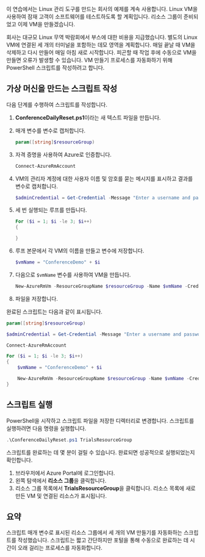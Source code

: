 이 연습에서는 Linux 관리 도구를 만드는 회사의 예제를 계속 사용합니다. Linux VM을 사용하여 잠재 고객이 소프트웨어를 테스트하도록 할 계획입니다. 리소스 그룹이 준비되었고 이제 VM을 만들겠습니다.

회사는 대규모 Linux 무역 박람회에서 부스에 대한 비용을 지급했습니다. 별도의 Linux VM에 연결된 세 개의 터미널을 포함하는 데모 영역을 계획합니다. 매일 끝날 때 VM을 삭제하고 다시 만들어 매일 아침 새로 시작합니다. 피곤할 때 작업 후에 수동으로 VM을 만들면 오류가 발생할 수 있습니다. VM 만들기 프로세스를 자동화하기 위해 PowerShell 스크립트를 작성하려고 합니다.

## <a name="write-a-script-that-creates-virtual-machines"></a>가상 머신을 만드는 스크립트 작성

다음 단계를 수행하여 스크립트를 작성합니다.

1. **ConferenceDailyReset.ps1**이라는 새 텍스트 파일을 만듭니다.

2. 매개 변수를 변수로 캡처합니다.

    ```powershell
    param([string]$resourceGroup)
    ```

3. 자격 증명을 사용하여 Azure로 인증합니다.

    ```powershell
    Connect-AzureRmAccount
    ```

4. VM의 관리자 계정에 대한 사용자 이름 및 암호를 묻는 메시지를 표시하고 결과를 변수로 캡처합니다.

    ```powershell
    $adminCredential = Get-Credential -Message "Enter a username and password for the VM administrator."
    ```

5. 세 번 실행되는 루프를 만듭니다.

    ```powershell
    For ($i = 1; $i -le 3; $i++) 
    {

    }
    ```

6. 루프 본문에서 각 VM의 이름을 만들고 변수에 저장합니다.

    ```powershell
    $vmName = "ConferenceDemo" + $i
    ```

7. 다음으로 `$vmName` 변수를 사용하여 VM을 만듭니다.

   ```powershell
   New-AzureRmVm -ResourceGroupName $resourceGroup -Name $vmName -Credential $adminCredential -Location "East US" 
   ```

8. 파일을 저장합니다.

완료된 스크립트는 다음과 같이 표시됩니다.

```powershell
param([string]$resourceGroup)

$adminCredential = Get-Credential -Message "Enter a username and password for the VM administrator."

Connect-AzureRmAccount

For ($i = 1; $i -le 3; $i++)
{
    $vmName = "ConferenceDemo" + $i

    New-AzureRmVm -ResourceGroupName $resourceGroup -Name $vmName -Credential $adminCredential -Location "East US" -Image UbuntuLTS
}
```

## <a name="execute-the-script"></a>스크립트 실행

PowerShell을 시작하고 스크립트 파일을 저장한 디렉터리로 변경합니다. 스크립트를 실행하려면 다음 명령을 실행합니다.

```powershell
.\ConferenceDailyReset.ps1 TrialsResourceGroup
```

스크립트를 완료하는 데 몇 분이 걸릴 수 있습니다. 완료되면 성공적으로 실행되었는지 확인합니다.

1. 브라우저에서 Azure Portal에 로그인합니다.
2. 왼쪽 탐색에서 **리소스 그룹**을 클릭합니다.
3. 리소스 그룹 목록에서 **TrialsResourceGroup**을 클릭합니다. 리소스 목록에 새로 만든 VM 및 연결된 리소스가 표시됩니다.

## <a name="summary"></a>요약
스크립트 매개 변수로 표시된 리소스 그룹에서 세 개의 VM 만들기를 자동화하는 스크립트를 작성했습니다. 스크립트는 짧고 간단하지만 포털을 통해 수동으로 완료하는 데 시간이 오래 걸리는 프로세스를 자동화합니다.